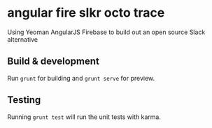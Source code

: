 # angular fire slkr octo trace

Using Yeoman AngularJS Firebase to build out an open source Slack alternative

## Build & development

Run `grunt` for building and `grunt serve` for preview.

## Testing

Running `grunt test` will run the unit tests with karma.
